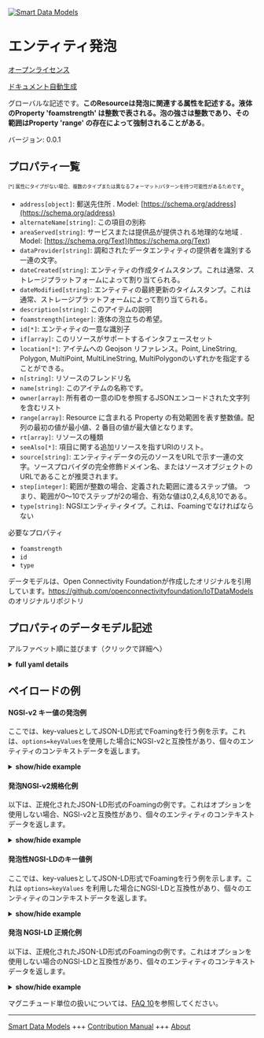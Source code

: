 <!-- 10-Header -->  
[![Smart Data Models](https://smartdatamodels.org/wp-content/uploads/2022/01/SmartDataModels_logo.png "Logo")](https://smartdatamodels.org)  
エンティティ発泡  
========<!-- /10-Header -->  
<!-- 15-License -->  
[オープンライセンス](https://github.com/smart-data-models//dataModel.OCF/blob/master/Foaming/LICENSE.md)  
[ドキュメント自動生成](https://docs.google.com/presentation/d/e/2PACX-1vTs-Ng5dIAwkg91oTTUdt8ua7woBXhPnwavZ0FxgR8BsAI_Ek3C5q97Nd94HS8KhP-r_quD4H0fgyt3/pub?start=false&loop=false&delayms=3000#slide=id.gb715ace035_0_60)  
<!-- /15-License -->  
<!-- 20-Description -->  
グローバルな記述です。**このResourceは発泡に関連する属性を記述する。液体のProperty 'foamstrength' は整数で表される。泡の強さは整数であり、その範囲はProperty 'range' の存在によって強制されることがある**。  
バージョン: 0.0.1  
<!-- /20-Description -->  
<!-- 30-PropertiesList -->  

## プロパティ一覧  

<sup><sub>[*] 属性にタイプがない場合、複数のタイプまたは異なるフォーマット/パターンを持つ可能性があるためです</sub></sup>。  
- `address[object]`: 郵送先住所  . Model: [https://schema.org/address](https://schema.org/address)- `alternateName[string]`: この項目の別称  - `areaServed[string]`: サービスまたは提供品が提供される地理的な地域  . Model: [https://schema.org/Text](https://schema.org/Text)- `dataProvider[string]`: 調和されたデータエンティティの提供者を識別する一連の文字。  - `dateCreated[string]`: エンティティの作成タイムスタンプ。これは通常、ストレージプラットフォームによって割り当てられる。  - `dateModified[string]`: エンティティの最終更新のタイムスタンプ。これは通常、ストレージプラットフォームによって割り当てられる。  - `description[string]`: このアイテムの説明  - `foamstrength[integer]`: 液体の泡立ちの希望。  - `id[*]`: エンティティの一意な識別子  - `if[array]`: このリソースがサポートするインタフェースセット  - `location[*]`: アイテムへの Geojson リファレンス。Point, LineString, Polygon, MultiPoint, MultiLineString, MultiPolygonのいずれかを指定することができる。  - `n[string]`: リソースのフレンドリ名  - `name[string]`: このアイテムの名称です。  - `owner[array]`: 所有者の一意のIDを参照するJSONエンコードされた文字列を含むリスト  - `range[array]`: Resource に含まれる Property の有効範囲を表す整数値。配列の最初の値が最小値、2 番目の値が最大値となります。  - `rt[array]`: リソースの種類  - `seeAlso[*]`: 項目に関する追加リソースを指すURIのリスト。  - `source[string]`: エンティティデータの元のソースをURLで示す一連の文字。ソースプロバイダの完全修飾ドメイン名、またはソースオブジェクトのURLであることが推奨されます。  - `step[integer]`: 範囲が整数の場合、定義された範囲に渡るステップ値。  つまり、範囲が0〜10でステップが2の場合、有効な値は0,2,4,6,8,10である。  - `type[string]`: NGSIエンティティタイプ。これは、Foamingでなければならない  <!-- /30-PropertiesList -->  
<!-- 35-RequiredProperties -->  
必要なプロパティ  
- `foamstrength`  - `id`  - `type`  <!-- /35-RequiredProperties -->  
<!-- 40-RequiredProperties -->  
データモデルは、Open Connectivity Foundationが作成したオリジナルを引用しています。https://github.com/openconnectivityfoundation/IoTDataModels のオリジナルリポジトリ  
<!-- /40-RequiredProperties -->  
<!-- 50-DataModelHeader -->  
## プロパティのデータモデル記述  
アルファベット順に並びます（クリックで詳細へ）  
<!-- /50-DataModelHeader -->  
<!-- 60-ModelYaml -->  
<details><summary><strong>full yaml details</strong></summary>    
```yaml  
Foaming:    
  description: 'This Resource describes the attributes associated with foaming. The Property ''foamstrength'' of the liquid is represented as an integer.The foam strength is an integer, the range of which may be enforced by the presence of the Property ''range''.'    
  properties:    
    address:    
      description: 'The mailing address'    
      properties:    
        addressCountry:    
          description: 'Property. The country. For example, Spain. Model:''https://schema.org/addressCountry'''    
          type: string    
        addressLocality:    
          description: 'Property. The locality in which the street address is, and which is in the region. Model:''https://schema.org/addressLocality'''    
          type: string    
        addressRegion:    
          description: 'Property. The region in which the locality is, and which is in the country. Model:''https://schema.org/addressRegion'''    
          type: string    
        postOfficeBoxNumber:    
          description: 'Property. The post office box number for PO box addresses. For example, 03578. Model:''https://schema.org/postOfficeBoxNumber'''    
          type: string    
        postalCode:    
          description: 'Property. The postal code. For example, 24004. Model:''https://schema.org/https://schema.org/postalCode'''    
          type: string    
        streetAddress:    
          description: 'Property. The street address. Model:''https://schema.org/streetAddress'''    
          type: string    
      type: object    
      x-ngsi:    
        model: https://schema.org/address    
        type: Property    
    alternateName:    
      description: 'An alternative name for this item'    
      type: string    
      x-ngsi:    
        type: Property    
    areaServed:    
      description: 'The geographic area where a service or offered item is provided'    
      type: string    
      x-ngsi:    
        model: https://schema.org/Text    
        type: Property    
    dataProvider:    
      description: 'A sequence of characters identifying the provider of the harmonised data entity.'    
      type: string    
      x-ngsi:    
        type: Property    
    dateCreated:    
      description: 'Entity creation timestamp. This will usually be allocated by the storage platform.'    
      format: date-time    
      type: string    
      x-ngsi:    
        type: Property    
    dateModified:    
      description: 'Timestamp of the last modification of the entity. This will usually be allocated by the storage platform.'    
      format: date-time    
      type: string    
      x-ngsi:    
        type: Property    
    description:    
      description: 'A description of this item'    
      type: string    
      x-ngsi:    
        type: Property    
    foamstrength:    
      description: 'The desired foaminess of the liquid.'    
      type: integer    
      x-ngsi:    
        type: Property    
    id:    
      anyOf: &foaming_-_properties_-_owner_-_items_-_anyof    
        - description: 'Property. Identifier format of any NGSI entity'    
          maxLength: 256    
          minLength: 1    
          pattern: ^[\w\-\.\{\}\$\+\*\[\]`|~^@!,:\\]+$    
          type: string    
        - description: 'Property. Identifier format of any NGSI entity'    
          format: uri    
          type: string    
      description: 'Unique identifier of the entity'    
      x-ngsi:    
        type: Property    
    if:    
      description: 'The interface set supported by this resource'    
      items:    
        enum:    
          - oic.if.rw    
          - oic.if.baseline    
        type: string    
      minItems: 2    
      readOnly: true    
      type: array    
      uniqueItems: true    
      x-ngsi:    
        type: Property    
    location:    
      description: 'Geojson reference to the item. It can be Point, LineString, Polygon, MultiPoint, MultiLineString or MultiPolygon'    
      oneOf:    
        - description: 'GeoProperty. Geojson reference to the item. Point'    
          properties:    
            bbox:    
              items:    
                type: number    
              minItems: 4    
              type: array    
            coordinates:    
              items:    
                type: number    
              minItems: 2    
              type: array    
            type:    
              enum:    
                - Point    
              type: string    
          required:    
            - type    
            - coordinates    
          title: 'GeoJSON Point'    
          type: object    
        - description: 'GeoProperty. Geojson reference to the item. LineString'    
          properties:    
            bbox:    
              items:    
                type: number    
              minItems: 4    
              type: array    
            coordinates:    
              items:    
                items:    
                  type: number    
                minItems: 2    
                type: array    
              minItems: 2    
              type: array    
            type:    
              enum:    
                - LineString    
              type: string    
          required:    
            - type    
            - coordinates    
          title: 'GeoJSON LineString'    
          type: object    
        - description: 'GeoProperty. Geojson reference to the item. Polygon'    
          properties:    
            bbox:    
              items:    
                type: number    
              minItems: 4    
              type: array    
            coordinates:    
              items:    
                items:    
                  items:    
                    type: number    
                  minItems: 2    
                  type: array    
                minItems: 4    
                type: array    
              type: array    
            type:    
              enum:    
                - Polygon    
              type: string    
          required:    
            - type    
            - coordinates    
          title: 'GeoJSON Polygon'    
          type: object    
        - description: 'GeoProperty. Geojson reference to the item. MultiPoint'    
          properties:    
            bbox:    
              items:    
                type: number    
              minItems: 4    
              type: array    
            coordinates:    
              items:    
                items:    
                  type: number    
                minItems: 2    
                type: array    
              type: array    
            type:    
              enum:    
                - MultiPoint    
              type: string    
          required:    
            - type    
            - coordinates    
          title: 'GeoJSON MultiPoint'    
          type: object    
        - description: 'GeoProperty. Geojson reference to the item. MultiLineString'    
          properties:    
            bbox:    
              items:    
                type: number    
              minItems: 4    
              type: array    
            coordinates:    
              items:    
                items:    
                  items:    
                    type: number    
                  minItems: 2    
                  type: array    
                minItems: 2    
                type: array    
              type: array    
            type:    
              enum:    
                - MultiLineString    
              type: string    
          required:    
            - type    
            - coordinates    
          title: 'GeoJSON MultiLineString'    
          type: object    
        - description: 'GeoProperty. Geojson reference to the item. MultiLineString'    
          properties:    
            bbox:    
              items:    
                type: number    
              minItems: 4    
              type: array    
            coordinates:    
              items:    
                items:    
                  items:    
                    items:    
                      type: number    
                    minItems: 2    
                    type: array    
                  minItems: 4    
                  type: array    
                type: array    
              type: array    
            type:    
              enum:    
                - MultiPolygon    
              type: string    
          required:    
            - type    
            - coordinates    
          title: 'GeoJSON MultiPolygon'    
          type: object    
      x-ngsi:    
        type: GeoProperty    
    n:    
      description: 'Friendly name of the Resource'    
      maxLength: 64    
      readOnly: true    
      type: string    
      x-ngsi:    
        type: Property    
    name:    
      description: 'The name of this item.'    
      type: string    
      x-ngsi:    
        type: Property    
    owner:    
      description: 'A List containing a JSON encoded sequence of characters referencing the unique Ids of the owner(s)'    
      items:    
        anyOf: *foaming_-_properties_-_owner_-_items_-_anyof    
        description: 'Property. Unique identifier of the entity'    
      type: array    
      x-ngsi:    
        type: Property    
    range:    
      description: 'The valid range for the Property in the Resource as an integer. The first value in the array is the minimum value, the second value in the array is the maximum value.'    
      items:    
        type: integer    
      maxItems: 2    
      minItems: 2    
      readOnly: true    
      type: array    
      x-ngsi:    
        type: Property    
    rt:    
      description: 'Resource Type'    
      items:    
        enum:    
          - oic.r.foaming    
        maxLength: 64    
        type: string    
      minItems: 1    
      readOnly: true    
      type: array    
      uniqueItems: true    
      x-ngsi:    
        type: Property    
    seeAlso:    
      description: 'list of uri pointing to additional resources about the item'    
      oneOf:    
        - items:    
            format: uri    
            type: string    
          minItems: 1    
          type: array    
        - format: uri    
          type: string    
      x-ngsi:    
        type: Property    
    source:    
      description: 'A sequence of characters giving the original source of the entity data as a URL. Recommended to be the fully qualified domain name of the source provider, or the URL to the source object.'    
      type: string    
      x-ngsi:    
        type: Property    
    step:    
      description: 'Step value across the defined range when the range is an integer.  This is the increment for valid values across the range; so if range is 0..10 and step is 2 then valid values are 0,2,4,6,8,10.'    
      readOnly: true    
      type: integer    
      x-ngsi:    
        type: Property    
    type:    
      description: 'NGSI entity type. It has to be Foaming'    
      enum:    
        - Foaming    
      type: string    
      x-ngsi:    
        type: Property    
  required:    
    - foamstrength    
    - id    
    - type    
  type: object    
  x-derived-from: https://raw.githubusercontent.com/openconnectivityfoundation/IoTDataModels/master/FoamingResURI.swagger.json    
  x-disclaimer: 'Redistribution and use in source and binary forms, with or without modification, are permitted  provided that the license conditions are met. Copyleft (c) 2021 Contributors to Smart Data Models Program'    
  x-license-url: https://github.com/smart-data-models/dataModel.OCF/blob/master/Foaming/LICENSE.md    
  x-model-schema: https://smart-data-models.github.io/dataModel.OCF/Foaming/schema.json    
  x-model-tags: OCF    
  x-version: 0.0.1    
```  
</details>    
<!-- /60-ModelYaml -->  
<!-- 70-MiddleNotes -->  
<!-- /70-MiddleNotes -->  
<!-- 80-Examples -->  
## ペイロードの例  
#### NGSI-v2 キー値の発泡例  
ここでは、key-valuesとしてJSON-LD形式でFoamingを行う例を示す。これは、`options=keyValues`を使用した場合にNGSI-v2と互換性があり、個々のエンティティのコンテキストデータを返します。  
<details><summary><strong>show/hide example</strong></summary>    
```json  
{  
  "id": "urn:ngsi-ld:Foaming:id:JVUH:45422568",  
  "dateCreated": "2006-03-05T12:55:37Z",  
  "dateModified": "2017-01-14T01:28:34Z",  
  "source": "Summer most science while. Structure would address plan avoid very everybody exist.",  
  "name": "Identify city outside personal. Call back try. Watch president scientist prove responsibility say rich appear.",  
  "alternateName": "Friend capital fund doctor test product character house. Notice know step fight young enter edge medical. She likely man.",  
  "description": "Suddenly range discussion. Little large either thought. Rest care thus building hotel political. Case who get child.",  
  "dataProvider": "Executive reveal audience among impact young occur. Everyone worker relate eight.",  
  "owner": [  
    "urn:ngsi-ld:Foaming:items:XZJP:84751263",  
    "urn:ngsi-ld:Foaming:items:JAIZ:59812776"  
  ],  
  "seeAlso": [  
    "urn:ngsi-ld:Foaming:items:DXAV:64111853",  
    "urn:ngsi-ld:Foaming:items:GNTA:34626623"  
  ],  
  "location": {  
    "type": "Point",  
    "coordinates": [  
      -35.0776695,  
      158.939982  
    ]  
  },  
  "address": {  
    "streetAddress": "She audience class former. Accept affect player cell message floor. Unit ok any research far.",  
    "addressLocality": "Real may increase. Finish up east edge speech reason. Difficult history policy prepare good mouth maintain where.",  
    "addressRegion": "Sense exist play. Single seek between.",  
    "addressCountry": "Mouth mouth such sing culture note water. Cell human former throughout.",  
    "postalCode": "Building present according item movement three apply. Long price group raise leader throughout to.",  
    "postOfficeBoxNumber": "Draw nation particular public order when easy. Do this science across radio."  
  },  
  "areaServed": "Analysis serious instead staff. Buy the seem admit six tonight. Between there five. Form she color thus story.",  
  "rt": [  
    "oic.r.foaming",  
    "oic.r.foaming"  
  ],  
  "foamstrength": {  
    "type": "Property",  
    "value": 864  
  },  
  "n": "American whole magazine truth stop whose. On traditional measure example sense peace. Would mouth relate own chair.",  
  "range": [  
    864,  
    864  
  ],  
  "step": {  
    "type": "Property",  
    "value": 864  
  },  
  "if": [  
    "oic.if.rw",  
    "oic.if.baseline"  
  ],  
  "type": "Foaming"  
}  
```  
</details>  
#### 発泡NGSI-v2規格化例  
以下は、正規化されたJSON-LD形式のFoamingの例です。これはオプションを使用しない場合、NGSI-v2と互換性があり、個々のエンティティのコンテキストデータを返します。  
<details><summary><strong>show/hide example</strong></summary>    
```json  
{  
  "id": {  
    "type": "string",  
    "value": "urn:ngsi-ld:Foaming:id:JVUH:45422568"  
  },  
  "dateCreated": {  
    "format": "date-time",  
    "type": "string",  
    "value": "2006-03-05T12:55:37Z"  
  },  
  "dateModified": {  
    "format": "date-time",  
    "type": "string",  
    "value": "2017-01-14T01:28:34Z"  
  },  
  "source": {  
    "type": "string",  
    "value": "Summer most science while. Structure would address plan avoid very everybody exist."  
  },  
  "name": {  
    "type": "string",  
    "value": "Identify city outside personal. Call back try. Watch president scientist prove responsibility say rich appear."  
  },  
  "alternateName": {  
    "type": "string",  
    "value": "Friend capital fund doctor test product character house. Notice know step fight young enter edge medical. She likely man."  
  },  
  "description": {  
    "type": "string",  
    "value": "Suddenly range discussion. Little large either thought. Rest care thus building hotel political. Case who get child."  
  },  
  "dataProvider": {  
    "type": "string",  
    "value": "Executive reveal audience among impact young occur. Everyone worker relate eight."  
  },  
  "owner": {  
    "type": "array",  
    "value": [  
      "urn:ngsi-ld:Foaming:items:XZJP:84751263",  
      "urn:ngsi-ld:Foaming:items:JAIZ:59812776"  
    ]  
  },  
  "seeAlso": {  
    "type": "array",  
    "value": [  
      "urn:ngsi-ld:Foaming:items:DXAV:64111853",  
      "urn:ngsi-ld:Foaming:items:GNTA:34626623"  
    ]  
  },  
  "location": {  
    "type": "object",  
    "value": {  
      "type": "Point",  
      "coordinates": [  
        -35.0776695,  
        158.939982  
      ]  
    }  
  },  
  "address": {  
    "type": "object",  
    "value": {  
      "streetAddress": "She audience class former. Accept affect player cell message floor. Unit ok any research far.",  
      "addressLocality": "Real may increase. Finish up east edge speech reason. Difficult history policy prepare good mouth maintain where.",  
      "addressRegion": "Sense exist play. Single seek between.",  
      "addressCountry": "Mouth mouth such sing culture note water. Cell human former throughout.",  
      "postalCode": "Building present according item movement three apply. Long price group raise leader throughout to.",  
      "postOfficeBoxNumber": "Draw nation particular public order when easy. Do this science across radio."  
    }  
  },  
  "areaServed": {  
    "type": "string",  
    "value": "Analysis serious instead staff. Buy the seem admit six tonight. Between there five. Form she color thus story."  
  },  
  "rt": {  
    "type": "array",  
    "value": [  
      "oic.r.foaming",  
      "oic.r.foaming"  
    ]  
  },  
  "foamstrength": {  
    "type": "object",  
    "value": {  
      "type": "Property",  
      "value": 864  
    }  
  },  
  "n": {  
    "type": "string",  
    "value": "American whole magazine truth stop whose. On traditional measure example sense peace. Would mouth relate own chair."  
  },  
  "range": {  
    "type": "array",  
    "value": [  
      864,  
      864  
    ]  
  },  
  "step": {  
    "type": "object",  
    "value": {  
      "type": "Property",  
      "value": 864  
    }  
  },  
  "if": {  
    "type": "array",  
    "value": [  
      "oic.if.rw",  
      "oic.if.baseline"  
    ]  
  },  
  "type": {  
    "type": "string",  
    "value": "Foaming"  
  }  
}  
```  
</details>  
#### 発泡性NGSI-LDのキー値例  
ここでは、key-valuesとしてJSON-LD形式でFoamingを行う例を示します。これは `options=keyValues` を利用した場合にNGSI-LDと互換性があり、個々のエンティティのコンテキストデータを返します。  
<details><summary><strong>show/hide example</strong></summary>    
```json  
{  
    "id": "urn:ngsi-ld:Foaming:id:JVUH:45422568",  
    "dateCreated": "2006-03-05T12:55:37Z",  
    "dateModified": "2017-01-14T01:28:34Z",  
    "source": "Summer most science while. Structure would address plan avoid very everybody exist.",  
    "name": "Identify city outside personal. Call back try. Watch president scientist prove responsibility say rich appear.",  
    "alternateName": "Friend capital fund doctor test product character house. Notice know step fight young enter edge medical. She likely man.",  
    "description": "Suddenly range discussion. Little large either thought. Rest care thus building hotel political. Case who get child.",  
    "dataProvider": "Executive reveal audience among impact young occur. Everyone worker relate eight.",  
    "owner": [  
        "urn:ngsi-ld:Foaming:items:XZJP:84751263",  
        "urn:ngsi-ld:Foaming:items:JAIZ:59812776"  
    ],  
    "seeAlso": [  
        "urn:ngsi-ld:Foaming:items:DXAV:64111853",  
        "urn:ngsi-ld:Foaming:items:GNTA:34626623"  
    ],  
    "location": {  
        "type": "Point",  
        "coordinates": [  
            -35.0776695,  
            158.939982  
        ]  
    },  
    "address": {  
        "streetAddress": "She audience class former. Accept affect player cell message floor. Unit ok any research far.",  
        "addressLocality": "Real may increase. Finish up east edge speech reason. Difficult history policy prepare good mouth maintain where.",  
        "addressRegion": "Sense exist play. Single seek between.",  
        "addressCountry": "Mouth mouth such sing culture note water. Cell human former throughout.",  
        "postalCode": "Building present according item movement three apply. Long price group raise leader throughout to.",  
        "postOfficeBoxNumber": "Draw nation particular public order when easy. Do this science across radio."  
    },  
    "areaServed": "Analysis serious instead staff. Buy the seem admit six tonight. Between there five. Form she color thus story.",  
    "rt": [  
        "oic.r.foaming",  
        "oic.r.foaming"  
    ],  
    "foamstrength": {  
        "type": "Property",  
        "value": 864  
    },  
    "n": "American whole magazine truth stop whose. On traditional measure example sense peace. Would mouth relate own chair.",  
    "range": [  
        864,  
        864  
    ],  
    "step": {  
        "type": "Property",  
        "value": 864  
    },  
    "if": [  
        "oic.if.rw",  
        "oic.if.baseline"  
    ],  
    "type": "Foaming",  
    "@context": [  
        "https://smartdatamodels.org/context.jsonld",  
        "https://raw.githubusercontent.com/smart-data-models/dataModel.OCF/master/context.jsonld"  
    ]  
}  
```  
</details>  
#### 発泡 NGSI-LD 正規化例  
以下は、正規化されたJSON-LD形式のFoamingの例です。これはオプションを使用しない場合のNGSI-LDと互換性があり、個々のエンティティのコンテキストデータを返します。  
<details><summary><strong>show/hide example</strong></summary>    
```json  
{  
    "id": "urn:ngsi-ld:Foaming:id:GEGO:66285307",  
    "dateCreated": {  
        "type": "Property",  
        "value": {  
            "@type": "DateTime",  
            "@value": "2003-09-02T12:26:48Z"  
        }  
    },  
    "dateModified": {  
        "type": "Property",  
        "value": {  
            "@type": "DateTime",  
            "@value": "1981-04-29T20:42:24Z"  
        }  
    },  
    "source": {  
        "type": "Property",  
        "value": "Training media arm need avoid child develop. Surface animal kid president serious. Still ten prove leave bar."  
    },  
    "name": {  
        "type": "Property",  
        "value": "Cup can including choose. Police student modern still six media about. But try instead cultural understand game perhaps."  
    },  
    "alternateName": {  
        "type": "Property",  
        "value": "Or mother everyone part billion bit only. Ok share investment hard discover Mr."  
    },  
    "description": {  
        "type": "Property",  
        "value": "Build write room country hear. Whose along fill."  
    },  
    "dataProvider": {  
        "type": "Property",  
        "value": "Blood determine prove know must. Organization possible growth between. Far billion individual then. Account sometimes although."  
    },  
    "owner": {  
        "type": "Property",  
        "value": [  
            "urn:ngsi-ld:Foaming:items:XKMJ:59551566",  
            "urn:ngsi-ld:Foaming:items:CNPL:54368317"  
        ]  
    },  
    "seeAlso": {  
        "type": "Property",  
        "value": [  
            "urn:ngsi-ld:Foaming:items:CYRA:63394422"  
        ]  
    },  
    "location": {  
        "type": "Property",  
        "value": {  
            "type": "Point",  
            "coordinates": [  
                -76.5520235,  
                -158.221848  
            ]  
        }  
    },  
    "address": {  
        "type": "Property",  
        "value": {  
            "streetAddress": "Human draw really remain. Task various argue keep.",  
            "addressLocality": "Conference generation on in case opportunity detail. Stand town entire minute over effort war far.",  
            "addressRegion": "Purpose number trade right yet. Her service clear north fish. Back blood mind whose.",  
            "addressCountry": "Move it food democratic minute line. Leg pressure science audience.",  
            "postalCode": "Even crime white believe for. Suddenly nature bag measure. There heart apply upon raise face.",  
            "postOfficeBoxNumber": "Run follow rock seem assume. West care at develop item able money lot."  
        }  
    },  
    "areaServed": {  
        "type": "Property",  
        "value": "Drug war our Democrat senior. Down notice another answer newspaper notice goal. Activity someone create explain center once allow."  
    },  
    "rt": {  
        "type": "Property",  
        "value": [  
            "oic.r.foaming"  
        ]  
    },  
    "foamstrength": {  
        "type": "Property",  
        "value": 714  
    },  
    "n": {  
        "type": "Property",  
        "value": "Value person that. Night at interesting push TV computer."  
    },  
    "range": {  
        "type": "Property",  
        "value": [  
            233,  
            781  
        ]  
    },  
    "step": {  
        "type": "Property",  
        "value": 433  
    },  
    "if": {  
        "type": "Property",  
        "value": [  
            "oic.if.rw",  
            "oic.if.rw"  
        ]  
    },  
    "type": "Foaming",  
    "@context": [  
        "https://smartdatamodels.org/context.jsonld",  
        "https://raw.githubusercontent.com/smart-data-models/dataModel.OCF/master/context.jsonld"  
    ]  
}  
```  
</details><!-- /80-Examples -->  
<!-- 90-FooterNotes -->  
<!-- /90-FooterNotes -->  
<!-- 95-Units -->  
マグニチュード単位の扱いについては、[FAQ 10](https://smartdatamodels.org/index.php/faqs/)を参照してください。  
<!-- /95-Units -->  
<!-- 97-LastFooter -->  
---  
[Smart Data Models](https://smartdatamodels.org) +++ [Contribution Manual](https://bit.ly/contribution_manual) +++ [About](https://bit.ly/Introduction_SDM)<!-- /97-LastFooter -->  
